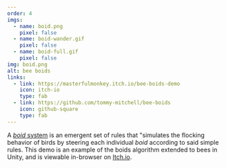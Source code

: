 ```yaml
---
order: 4
imgs:
  - name: boid.png
    pixel: false
  - name: boid-wander.gif
    pixel: false
  - name: boid-full.gif
    pixel: false
img: boid.png
alt: bee boids
links:
  - link: https://masterfulmonkey.itch.io/bee-boids-demo
    icon: itch-io
    type: fab
  - link: https://github.com/tommy-mitchell/bee-boids
    icon: github-square
    type: fab
---
```


A [*boid* system](https://en.wikipedia.org/wiki/Boids) is an emergent set of rules that "simulates the flocking behavior of birds by steering each individual *boid* according to said simple rules. This demo is an example of the boids algorithm extended to bees in Unity, and is viewable in-browser on [Itch.io](https://github.com/tommy-mitchell/bee-boids).